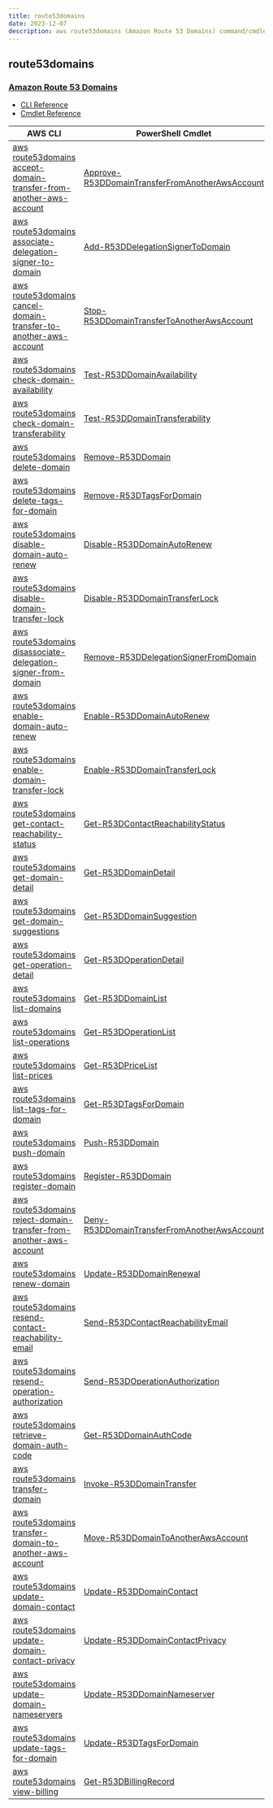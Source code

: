 ```yaml
---
title: route53domains
date: 2023-12-07
description: aws route53domains (Amazon Route 53 Domains) command/cmdlet list.
---
```


## route53domains

### [Amazon Route 53 Domains](https://aws.amazon.com/route53/)

* [CLI Reference](https://awscli.amazonaws.com/v2/documentation/api/latest/reference/route53domains/index.html)
* [Cmdlet Reference](https://docs.aws.amazon.com/powershell/latest/reference/items/Amazon_Route_53_Domains_cmdlets.html)

|AWS CLI|PowerShell Cmdlet|
|----|----|
|[aws route53domains accept-domain-transfer-from-another-aws-account](https://awscli.amazonaws.com/v2/documentation/api/latest/reference/route53domains/accept-domain-transfer-from-another-aws-account.html)|[Approve-R53DDomainTransferFromAnotherAwsAccount](https://docs.aws.amazon.com/powershell/latest/reference/items/Approve-R53DDomainTransferFromAnotherAwsAccount.html)|
|[aws route53domains associate-delegation-signer-to-domain](https://awscli.amazonaws.com/v2/documentation/api/latest/reference/route53domains/associate-delegation-signer-to-domain.html)|[Add-R53DDelegationSignerToDomain](https://docs.aws.amazon.com/powershell/latest/reference/items/Add-R53DDelegationSignerToDomain.html)|
|[aws route53domains cancel-domain-transfer-to-another-aws-account](https://awscli.amazonaws.com/v2/documentation/api/latest/reference/route53domains/cancel-domain-transfer-to-another-aws-account.html)|[Stop-R53DDomainTransferToAnotherAwsAccount](https://docs.aws.amazon.com/powershell/latest/reference/items/Stop-R53DDomainTransferToAnotherAwsAccount.html)|
|[aws route53domains check-domain-availability](https://awscli.amazonaws.com/v2/documentation/api/latest/reference/route53domains/check-domain-availability.html)|[Test-R53DDomainAvailability](https://docs.aws.amazon.com/powershell/latest/reference/items/Test-R53DDomainAvailability.html)|
|[aws route53domains check-domain-transferability](https://awscli.amazonaws.com/v2/documentation/api/latest/reference/route53domains/check-domain-transferability.html)|[Test-R53DDomainTransferability](https://docs.aws.amazon.com/powershell/latest/reference/items/Test-R53DDomainTransferability.html)|
|[aws route53domains delete-domain](https://awscli.amazonaws.com/v2/documentation/api/latest/reference/route53domains/delete-domain.html)|[Remove-R53DDomain](https://docs.aws.amazon.com/powershell/latest/reference/items/Remove-R53DDomain.html)|
|[aws route53domains delete-tags-for-domain](https://awscli.amazonaws.com/v2/documentation/api/latest/reference/route53domains/delete-tags-for-domain.html)|[Remove-R53DTagsForDomain](https://docs.aws.amazon.com/powershell/latest/reference/items/Remove-R53DTagsForDomain.html)|
|[aws route53domains disable-domain-auto-renew](https://awscli.amazonaws.com/v2/documentation/api/latest/reference/route53domains/disable-domain-auto-renew.html)|[Disable-R53DDomainAutoRenew](https://docs.aws.amazon.com/powershell/latest/reference/items/Disable-R53DDomainAutoRenew.html)|
|[aws route53domains disable-domain-transfer-lock](https://awscli.amazonaws.com/v2/documentation/api/latest/reference/route53domains/disable-domain-transfer-lock.html)|[Disable-R53DDomainTransferLock](https://docs.aws.amazon.com/powershell/latest/reference/items/Disable-R53DDomainTransferLock.html)|
|[aws route53domains disassociate-delegation-signer-from-domain](https://awscli.amazonaws.com/v2/documentation/api/latest/reference/route53domains/disassociate-delegation-signer-from-domain.html)|[Remove-R53DDelegationSignerFromDomain](https://docs.aws.amazon.com/powershell/latest/reference/items/Remove-R53DDelegationSignerFromDomain.html)|
|[aws route53domains enable-domain-auto-renew](https://awscli.amazonaws.com/v2/documentation/api/latest/reference/route53domains/enable-domain-auto-renew.html)|[Enable-R53DDomainAutoRenew](https://docs.aws.amazon.com/powershell/latest/reference/items/Enable-R53DDomainAutoRenew.html)|
|[aws route53domains enable-domain-transfer-lock](https://awscli.amazonaws.com/v2/documentation/api/latest/reference/route53domains/enable-domain-transfer-lock.html)|[Enable-R53DDomainTransferLock](https://docs.aws.amazon.com/powershell/latest/reference/items/Enable-R53DDomainTransferLock.html)|
|[aws route53domains get-contact-reachability-status](https://awscli.amazonaws.com/v2/documentation/api/latest/reference/route53domains/get-contact-reachability-status.html)|[Get-R53DContactReachabilityStatus](https://docs.aws.amazon.com/powershell/latest/reference/items/Get-R53DContactReachabilityStatus.html)|
|[aws route53domains get-domain-detail](https://awscli.amazonaws.com/v2/documentation/api/latest/reference/route53domains/get-domain-detail.html)|[Get-R53DDomainDetail](https://docs.aws.amazon.com/powershell/latest/reference/items/Get-R53DDomainDetail.html)|
|[aws route53domains get-domain-suggestions](https://awscli.amazonaws.com/v2/documentation/api/latest/reference/route53domains/get-domain-suggestions.html)|[Get-R53DDomainSuggestion](https://docs.aws.amazon.com/powershell/latest/reference/items/Get-R53DDomainSuggestion.html)|
|[aws route53domains get-operation-detail](https://awscli.amazonaws.com/v2/documentation/api/latest/reference/route53domains/get-operation-detail.html)|[Get-R53DOperationDetail](https://docs.aws.amazon.com/powershell/latest/reference/items/Get-R53DOperationDetail.html)|
|[aws route53domains list-domains](https://awscli.amazonaws.com/v2/documentation/api/latest/reference/route53domains/list-domains.html)|[Get-R53DDomainList](https://docs.aws.amazon.com/powershell/latest/reference/items/Get-R53DDomainList.html)|
|[aws route53domains list-operations](https://awscli.amazonaws.com/v2/documentation/api/latest/reference/route53domains/list-operations.html)|[Get-R53DOperationList](https://docs.aws.amazon.com/powershell/latest/reference/items/Get-R53DOperationList.html)|
|[aws route53domains list-prices](https://awscli.amazonaws.com/v2/documentation/api/latest/reference/route53domains/list-prices.html)|[Get-R53DPriceList](https://docs.aws.amazon.com/powershell/latest/reference/items/Get-R53DPriceList.html)|
|[aws route53domains list-tags-for-domain](https://awscli.amazonaws.com/v2/documentation/api/latest/reference/route53domains/list-tags-for-domain.html)|[Get-R53DTagsForDomain](https://docs.aws.amazon.com/powershell/latest/reference/items/Get-R53DTagsForDomain.html)|
|[aws route53domains push-domain](https://awscli.amazonaws.com/v2/documentation/api/latest/reference/route53domains/push-domain.html)|[Push-R53DDomain](https://docs.aws.amazon.com/powershell/latest/reference/items/Push-R53DDomain.html)|
|[aws route53domains register-domain](https://awscli.amazonaws.com/v2/documentation/api/latest/reference/route53domains/register-domain.html)|[Register-R53DDomain](https://docs.aws.amazon.com/powershell/latest/reference/items/Register-R53DDomain.html)|
|[aws route53domains reject-domain-transfer-from-another-aws-account](https://awscli.amazonaws.com/v2/documentation/api/latest/reference/route53domains/reject-domain-transfer-from-another-aws-account.html)|[Deny-R53DDomainTransferFromAnotherAwsAccount](https://docs.aws.amazon.com/powershell/latest/reference/items/Deny-R53DDomainTransferFromAnotherAwsAccount.html)|
|[aws route53domains renew-domain](https://awscli.amazonaws.com/v2/documentation/api/latest/reference/route53domains/renew-domain.html)|[Update-R53DDomainRenewal](https://docs.aws.amazon.com/powershell/latest/reference/items/Update-R53DDomainRenewal.html)|
|[aws route53domains resend-contact-reachability-email](https://awscli.amazonaws.com/v2/documentation/api/latest/reference/route53domains/resend-contact-reachability-email.html)|[Send-R53DContactReachabilityEmail](https://docs.aws.amazon.com/powershell/latest/reference/items/Send-R53DContactReachabilityEmail.html)|
|[aws route53domains resend-operation-authorization](https://awscli.amazonaws.com/v2/documentation/api/latest/reference/route53domains/resend-operation-authorization.html)|[Send-R53DOperationAuthorization](https://docs.aws.amazon.com/powershell/latest/reference/items/Send-R53DOperationAuthorization.html)|
|[aws route53domains retrieve-domain-auth-code](https://awscli.amazonaws.com/v2/documentation/api/latest/reference/route53domains/retrieve-domain-auth-code.html)|[Get-R53DDomainAuthCode](https://docs.aws.amazon.com/powershell/latest/reference/items/Get-R53DDomainAuthCode.html)|
|[aws route53domains transfer-domain](https://awscli.amazonaws.com/v2/documentation/api/latest/reference/route53domains/transfer-domain.html)|[Invoke-R53DDomainTransfer](https://docs.aws.amazon.com/powershell/latest/reference/items/Invoke-R53DDomainTransfer.html)|
|[aws route53domains transfer-domain-to-another-aws-account](https://awscli.amazonaws.com/v2/documentation/api/latest/reference/route53domains/transfer-domain-to-another-aws-account.html)|[Move-R53DDomainToAnotherAwsAccount](https://docs.aws.amazon.com/powershell/latest/reference/items/Move-R53DDomainToAnotherAwsAccount.html)|
|[aws route53domains update-domain-contact](https://awscli.amazonaws.com/v2/documentation/api/latest/reference/route53domains/update-domain-contact.html)|[Update-R53DDomainContact](https://docs.aws.amazon.com/powershell/latest/reference/items/Update-R53DDomainContact.html)|
|[aws route53domains update-domain-contact-privacy](https://awscli.amazonaws.com/v2/documentation/api/latest/reference/route53domains/update-domain-contact-privacy.html)|[Update-R53DDomainContactPrivacy](https://docs.aws.amazon.com/powershell/latest/reference/items/Update-R53DDomainContactPrivacy.html)|
|[aws route53domains update-domain-nameservers](https://awscli.amazonaws.com/v2/documentation/api/latest/reference/route53domains/update-domain-nameservers.html)|[Update-R53DDomainNameserver](https://docs.aws.amazon.com/powershell/latest/reference/items/Update-R53DDomainNameserver.html)|
|[aws route53domains update-tags-for-domain](https://awscli.amazonaws.com/v2/documentation/api/latest/reference/route53domains/update-tags-for-domain.html)|[Update-R53DTagsForDomain](https://docs.aws.amazon.com/powershell/latest/reference/items/Update-R53DTagsForDomain.html)|
|[aws route53domains view-billing](https://awscli.amazonaws.com/v2/documentation/api/latest/reference/route53domains/view-billing.html)|[Get-R53DBillingRecord](https://docs.aws.amazon.com/powershell/latest/reference/items/Get-R53DBillingRecord.html)|

